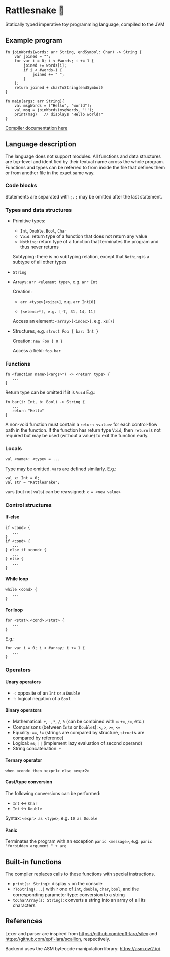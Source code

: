# Rattlesnake 🐍

Statically typed imperative toy programming language, compiled to the JVM

## Example program
```
fn joinWords(words: arr String, endSymbol: Char) -> String {
    var joined = "";
    for var i = 0; i < #words; i += 1 {
        joined += words[i];
        if i < #words-1 {
            joined += " ";
        }
    };
    return joined + charToString(endSymbol)
}

fn main(args: arr String){
    val msgWords = ["Hello", "world"];
    val msg = joinWords(msgWords, '!');
    print(msg)   // displays "Hello world!"
}

```

[Compiler documentation here](CompilerDoc.md)

## Language description

The language does not support modules. All functions and data structures are top-level and identified by their textual name across the whole program. Functions and types can be referred to from inside the file that defines them or from another file in the exact same way.

### Code blocks

Statements are separated with `;`. `;` may be omitted after the last statement.

### Types and data structures

- Primitive types:
    - `Int`, `Double`, `Bool`, `Char`
    - `Void`: return type of a function that does not return any value
    - `Nothing`: return type of a function that terminates the program and thus never returns

    Subtyping: there is no subtyping relation, except that `Nothing` is a subtype of all other types

- `String`

- Arrays: `arr <element type>`, e.g. `arr Int`

    Creation: <p>
    - `arr <type>[<size>]`, e.g. `arr Int[0]` <p>
    - `[<elems>*], e.g. [-7, 31, 14, 11]`
    
    Access an element: `<array>[<index>]`, e.g. `xs[7]`
    
- Structures, e.g. `struct Foo { bar: Int }`

    Creation: `new Foo { 0 }`
    
    Access a field: `foo.bar`
    
### Functions

```
fn <function name>(<args>*) -> <return type> {
   ...
}
```
Return type can be omitted if it is `Void`
E.g.:
```
fn bar(i: Int, b: Bool) -> String {
   ...
   return "Hello"
}
```
A non-void function must contain a `return <value>` for each control-flow path in the function. If the function has return type `Void`, then `return` is not required but may be used (without a value) to exit the function early.

### Locals

```
val <name>: <type> = ...
```
Type may be omitted. `var`s are defined similarly.
E.g.:
```
val x: Int = 0;
val str = "Rattlesnake";
```
`var`s (but not `val`s) can be reassigned: `x = <new value>`

### Control structures

#### If-else
```
if <cond> {
   ...
}
if <cond> {
   ...
} else if <cond> {
   ...
} else {
   ...
}
```

#### While loop
```
while <cond> {
   ...
}
```

#### For loop
```
for <stat>;<cond>;<stat> {
   ...
}
```
E.g.:
```
for var i = 0; i < #array; i += 1 {
   ...
}
```

### Operators

#### Unary operators
- `-`: opposite of an `Int` or a `Double`
- `!`: logical negation of a `Bool`

#### Binary operators
- Mathematical: `+`, `-`, `*`, `/`, `%` (can be combined with `=`: `+=`, `/=`, etc.)
- Comparisons (between `Int`s or `Double`s): `<`, `>`, `>=`, `<=`
- Equality: `==`, `!=` (strings are compared by structure, `struct`s are compared by reference)
- Logical: `&&`, `||` (implement lazy evaluation of second operand)
- String concatenation: `+`

#### Ternary operator
```
when <cond> then <expr1> else <expr2>
```

#### Cast/type conversion
The following conversions can be performed:
- `Int` <-> `Char`
- `Int` <-> `Double`

Syntax: `<expr> as <type>`, e.g. `10 as Double`

#### Panic
Terminates the program with an exception
`panic <message>`, e.g. `panic "forbidden argument " + arg`

## Built-in functions

The compiler replaces calls to these functions with special instructions.

- `print(s: String)`: display `s` on the console
- `?ToString(...)` with `?` one of `int`, `double`, `char`, `bool`, and the corresponding parameter type: conversion to a string
- `toCharArray(s: String)`: converts a string into an array of all its characters

## References

Lexer and parser are inspired from https://github.com/epfl-lara/silex and https://github.com/epfl-lara/scallion, respectively.

Backend uses the ASM bytecode manipulation library: https://asm.ow2.io/

